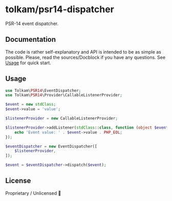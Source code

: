 # tolkam/psr14-dispatcher

PSR-14 event dispatcher.

## Documentation

The code is rather self-explanatory and API is intended to be as simple as possible. Please, read the sources/Docblock if you have any questions. See [Usage](#usage) for quick start.

## Usage

````php
use Tolkam\PSR14\EventDispatcher;
use Tolkam\PSR14\Provider\CallableListenerProvider;

$event = new stdClass;
$event->value = 'value';

$listenerProvider = new CallableListenerProvider;

$listenerProvider->addListener(stdClass::class, function (object $event) {
    echo 'Event value: ' . $event->value . PHP_EOL;
});

$eventDispatcher = new EventDispatcher([
    $listenerProvider,
]);

$event = $eventDispatcher->dispatch($event);
````

## License

Proprietary / Unlicensed 🤷
